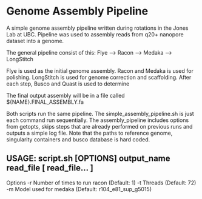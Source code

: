 # Genome Assembly Pipeline
A simple genome assembly pipeline written during rotations in the Jones Lab at UBC. Pipeline was used to assembly reads from q20+ nanopore dataset into a genome. 

The general pipeline consist of this:
Flye --> Racon --> Medaka --> LongStitch

Flye is used as the initial genome assembly. Racon and Medaka is used for polishing. LongStitch is used for genome correction and scaffolding. 
After each step, Busco and Quast is used to determine 

The final output assembly will be in a file called ${NAME}.FINAL_ASSEMBLY.fa

Both scripts run the same pipeline. The simple_assembly_pipeline.sh is just each command run sequentially. The assembly_pipeline includes options from getopts, skips steps that are already performed on previous runs and outputs a simple log file. Note that the paths to reference genome, singularity containers and busco database is hard coded. 

## USAGE: script.sh [OPTIONS] output_name read_file [ read_file... ]

 Options
 -r 	Number of times to run racon (Default: 1)
 -t 	Threads (Default: 72)
 -m	Model used for medaka (Default: r104_e81_sup_g5015)
